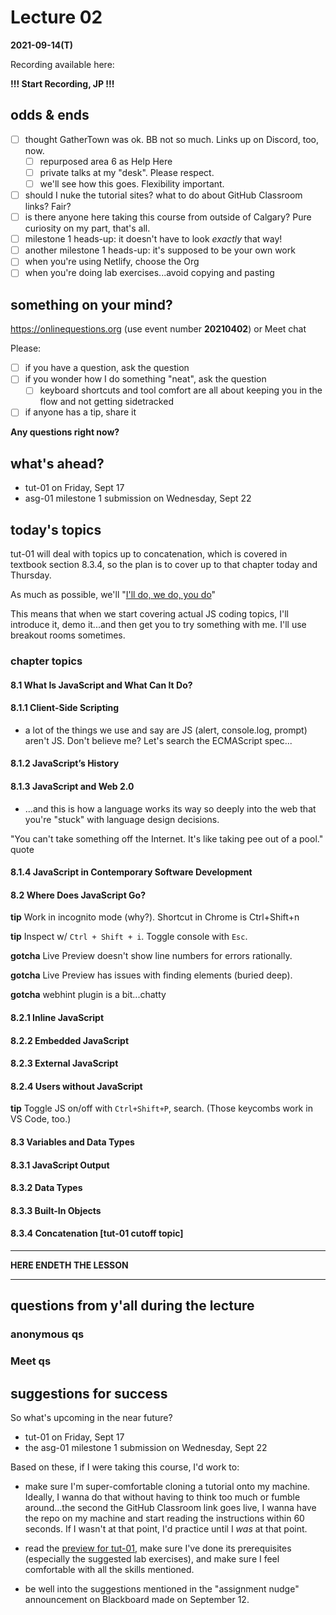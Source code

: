 # Lecture 02

**2021-09-14(T)**

Recording available here:

**!!! Start Recording, JP !!!**

## odds & ends

- [ ] thought GatherTown was ok. BB not so much. Links up on Discord, too, now.
  - [ ] repurposed area 6 as Help Here
  - [ ] private talks at my "desk". Please respect.
  - [ ] we'll see how this goes. Flexibility important.
- [ ] should I nuke the tutorial sites? what to do about GitHub Classroom links? Fair?
- [ ] is there anyone here taking this course from outside of Calgary? Pure curiosity on my part, that's all.
- [ ] milestone 1 heads-up: it doesn't have to look _exactly_ that way!
- [ ] another milestone 1 heads-up: it's supposed to be your own work
- [ ] when you're using Netlify, choose the Org
- [ ] when you're doing lab exercises...avoid copying and pasting

## something on your mind?

https://onlinequestions.org (use event number **20210402**) or Meet chat

Please:

- [ ] if you have a question, ask the question
- [ ] if you wonder how I do something "neat", ask the question
  - [ ] keyboard shortcuts and tool comfort are all about keeping you in the flow and not getting sidetracked
- [ ] if anyone has a tip, share it

**Any questions right now?**

## what's ahead?

- tut-01 on Friday, Sept 17
- asg-01 milestone 1 submission on Wednesday, Sept 22

## today's topics

tut-01 will deal with topics up to concatenation, which is covered in textbook section 8.3.4, so the plan is to cover up to that chapter today and Thursday.

As much as possible, we'll "[I'll do, we do, you do](https://www.gcu.edu/blog/engineering-technology/how-use-i-do-we-do-you-do-teaching)"

This means that when we start covering actual JS coding topics, I'll introduce it, demo it...and then get you to try something with me. I'll use breakout rooms sometimes.

### chapter topics

#### 8.1 What Is JavaScript and What Can It Do?

#### 8.1.1 Client-Side Scripting

- a lot of the things we use and say are JS (alert, console.log, prompt) aren't JS. Don't believe me? Let's search the ECMAScript spec...

#### 8.1.2 JavaScript’s History

#### 8.1.3 JavaScript and Web 2.0

- ...and this is how a language works its way so deeply into the web that you're "stuck" with language design decisions.

"You can't take something off the Internet. It's like taking pee out of a pool." quote

#### 8.1.4 JavaScript in Contemporary Software Development

#### 8.2 Where Does JavaScript Go?

**tip**
Work in incognito mode (why?). Shortcut in Chrome is Ctrl+Shift+n

**tip**
Inspect w/ `Ctrl + Shift + i`. Toggle console with `Esc`.

**gotcha**
Live Preview doesn't show line numbers for errors rationally.

**gotcha**
Live Preview has issues with finding elements (buried deep).

**gotcha**
webhint plugin is a bit...chatty

#### 8.2.1 Inline JavaScript

#### 8.2.2 Embedded JavaScript

#### 8.2.3 External JavaScript

#### 8.2.4 Users without JavaScript

**tip**
Toggle JS on/off with `Ctrl+Shift+P`, search. (Those keycombs work in VS Code, too.)

#### 8.3 Variables and Data Types

#### 8.3.1 JavaScript Output

#### 8.3.2 Data Types

#### 8.3.3 Built-In Objects

#### 8.3.4 Concatenation [tut-01 cutoff topic]

---

**HERE ENDETH THE LESSON**

---

## questions from y'all during the lecture

### anonymous qs

### Meet qs

## suggestions for success

So what's upcoming in the near future?

- tut-01 on Friday, Sept 17
- the asg-01 milestone 1 submission on Wednesday, Sept 22

Based on these, if I were taking this course, I'd work to:

- make sure I'm super-comfortable cloning a tutorial onto my machine. Ideally, I wanna do that without having to think too much or fumble around...the second the GitHub Classroom link goes live, I wanna have the repo on my machine and start reading the instructions within 60 seconds. If I wasn't at that point, I'd practice until I _was_ at that point.

- read the [preview for tut-01](https://github.com/MRU-CSIS-3512-202104-001/tutorial-previews/blob/main/tut-01.md), make sure I've done its prerequisites (especially the suggested lab exercises), and make sure I feel comfortable with all the skills mentioned.

- be well into the suggestions mentioned in the "assignment nudge" announcement on Blackboard made on September 12.
